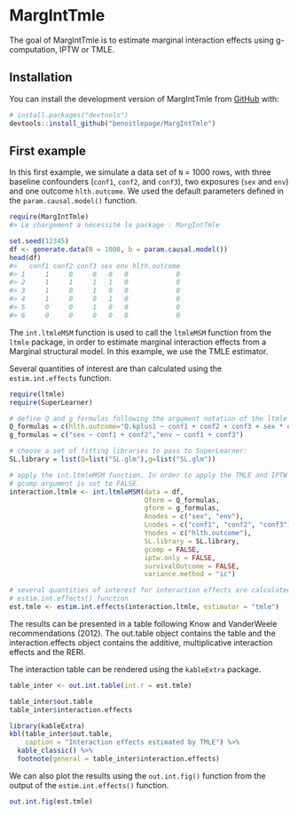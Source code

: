 
<!-- README.md is generated from README.Rmd. Please edit that file -->

# MargIntTmle

<!-- badges: start -->
<!-- badges: end -->

The goal of MargIntTmle is to estimate marginal interaction effects
using g-computation, IPTW or TMLE.

## Installation

You can install the development version of MargIntTmle from
[GitHub](https://github.com/) with:

``` r
# install.packages("devtools")
devtools::install_github("benoitlepage/MargIntTmle")
```

## First example

In this first example, we simulate a data set of `N` = 1000 rows, with
three baseline confounders (`conf1`, `conf2`, and `conf3`), two
exposures (`sex` and `env`) and one outcome `hlth.outcome`. We used the
default parameters defined in the `param.causal.model()` function.

``` r
require(MargIntTmle)
#> Le chargement a nécessité le package : MargIntTmle

set.seed(12345)
df <- generate.data(N = 1000, b = param.causal.model())
head(df)
#>   conf1 conf2 conf3 sex env hlth.outcome
#> 1     1     0     0   0   0            0
#> 2     1     1     1   1   0            0
#> 3     1     0     1   0   0            0
#> 4     1     0     0   1   0            0
#> 5     0     0     1   0   0            0
#> 6     0     0     0   0   0            0
```

The `int.ltmleMSM` function is used to call the `ltmleMSM` function from
the `ltmle` package, in order to estimate marginal interaction effects
from a Marginal structural model. In this example, we use the TMLE
estimator.

Several quantities of interest are than calculated using the
`estim.int.effects` function.

``` r
require(ltmle)
require(SuperLearner)

# define Q and g formulas following the argument notation of the ltmle package:
Q_formulas = c(hlth.outcome="Q.kplus1 ~ conf1 + conf2 + conf3 + sex * env")
g_formulas = c("sex ~ conf1 + conf2","env ~ conf1 + conf3")

# choose a set of fitting libraries to pass to SuperLearner:
SL.library = list(Q=list("SL.glm"),g=list("SL.glm"))

# apply the int.ltmleMSM function. In order to apply the TMLE and IPTW estimators, 
# gcomp argument is set to FALSE.
interaction.ltmle <- int.ltmleMSM(data = df,
                                  Qform = Q_formulas,
                                  gform = g_formulas,
                                  Anodes = c("sex", "env"),
                                  Lnodes = c("conf1", "conf2", "conf3"),
                                  Ynodes = c("hlth.outcome"),
                                  SL.library = SL.library,
                                  gcomp = FALSE,
                                  iptw.only = FALSE,
                                  survivalOutcome = FALSE,
                                  variance.method = "ic")

# several quantities of interest for interaction effects are calculated using the 
# estim.int.effects() function
est.tmle <- estim.int.effects(interaction.ltmle, estimator = "tmle")
```

The results can be presented in a table following Know and VanderWeele
recommendations (2012). The out.table object contains the table and the
interaction.effects object contains the additive, multiplicative
interaction effects and the RERI.

The interaction table can be rendered using the `kableExtra` package.

``` r
table_inter <- out.int.table(int.r = est.tmle)

table_inter$out.table
table_inter$interaction.effects

library(kableExtra)
kbl(table_inter$out.table,
    caption = "Interaction effects estimated by TMLE") %>%
  kable_classic() %>%
  footnote(general = table_inter$interaction.effects)
```

We can also plot the results using the `out.int.fig()` function from the
output of the `estim.int.effects()` function.

``` r
out.int.fig(est.tmle)
```
